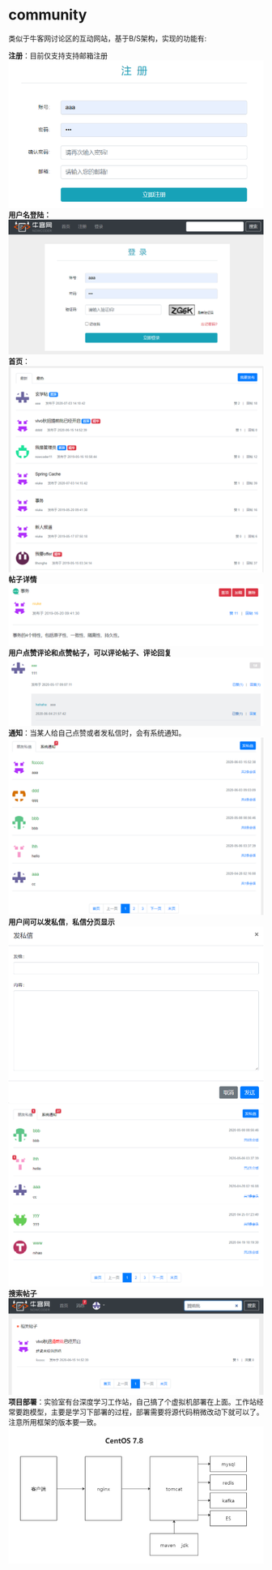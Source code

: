 # community
类似于牛客网讨论区的互动网站，基于B/S架构，实现的功能有:

**注册**：目前仅支持支持邮箱注册
![](https://github.com/Brystone/community/blob/master/image/%E6%B3%A8%E5%86%8C.png)
**用户名登陆：**
![](https://github.com/Brystone/community/blob/master/image/%E6%B3%A8%E5%86%8C%E7%99%BB%E9%99%86.png)
**首页**：
![](https://github.com/Brystone/community/blob/master/image/%E9%A6%96%E9%A1%B5.png)
**帖子详情**
![](https://github.com/Brystone/community/blob/master/image/%E5%B8%96%E5%AD%90%E8%AF%A6%E6%83%85.png)
**用户点赞评论和点赞帖子，可以评论帖子、评论回复**
![](https://github.com/Brystone/community/blob/master/image/%E8%AF%84%E8%AE%BA%E5%9B%9E%E5%A4%8D%E7%82%B9%E8%B5%9E.png)
**通知**：当某人给自己点赞或者发私信时，会有系统通知。
![](https://github.com/Brystone/community/blob/master/image/%E9%80%9A%E7%9F%A5.png)
**用户间可以发私信**，**私信分页显示**
![](https://github.com/Brystone/community/blob/master/image/%E5%8F%91%E7%A7%81%E4%BF%A1.png)
![](https://github.com/Brystone/community/blob/master/image/%E7%A7%81%E4%BF%A1%E5%88%97%E8%A1%A8.png)
**搜索帖子**
![](https://github.com/Brystone/community/blob/master/image/%E6%90%9C%E7%B4%A2.png)
**项目部署**：实验室有台深度学习工作站，自己搞了个虚拟机部署在上面。工作站经常要跑模型，主要是学习下部署的过程，部署需要将源代码稍微改动下就可以了。注意所用框架的版本要一致。
![](https://github.com/Brystone/community/blob/master/image/%E9%A1%B9%E7%9B%AE%E9%83%A8%E7%BD%B2.png)
